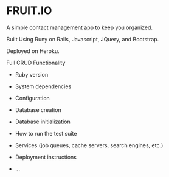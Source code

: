 # FRUIT.IO

A simple contact management app to keep you organized.

Built Using Runy on Rails, Javascript, JQuery, and Bootstrap.

Deployed on Heroku.

Full CRUD Functionality

* Ruby version

* System dependencies

* Configuration

* Database creation

* Database initialization

* How to run the test suite

* Services (job queues, cache servers, search engines, etc.)

* Deployment instructions

* ...
